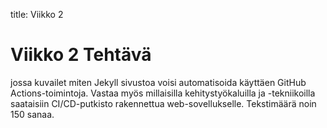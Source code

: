 title: Viikko 2
<html>
<head>
    <link rel="stylesheet" type="text/css" href="styles.css">
</head>
<body>
    <h1>Viikko 2 Tehtävä</h1>
    <p class="container">jossa kuvailet miten Jekyll sivustoa voisi automatisoida käyttäen GitHub Actions-toimintoja. Vastaa myös millaisilla kehitystyökaluilla ja -tekniikoilla saataisiin CI/CD-putkisto rakennettua web-sovellukselle. Tekstimäärä noin 150 sanaa.</p>
</body>
</html>
